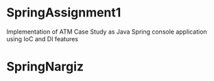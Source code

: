 # SpringAssignment1
Implementation of ATM Case Study as Java Spring console application using IoC and DI features
# SpringNargiz
